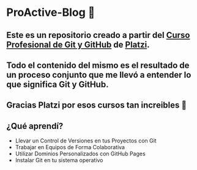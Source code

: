 # ProActive-Blog :green_heart:

## Este es un repositorio creado a partir del [Curso Profesional de Git y GitHub](https://platzi.com/cursos/git-github/) de [Platzi](https://platzi.com/home).

## Todo el contenido del mismo es el resultado de un proceso conjunto que me llevó a entender lo que significa Git y GitHub.

## Gracias Platzi por esos cursos tan increibles :green_heart:

## ¿Qué aprendí?

* Llevar un Control de Versiones en tus Proyectos con Git
* Trabajar en Equipos de Forma Colaborativa
* Utilizar Dominios Personalizados con GitHub Pages
* Instalar Git en tu sistema operativo
